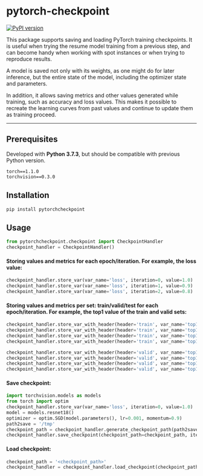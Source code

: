 # pytorch-checkpoint

[![PyPI version](https://badge.fury.io/py/pytorchcheckpoint.svg)](https://badge.fury.io/py/pytorchcheckpoint)


This package supports saving and loading PyTorch training checkpoints. It is useful when trying the resume model training from a previous step, and can become handy when working with spot instances or when trying to reproduce results.

A model is saved not only with its weights, as one might do for later inference, but the entire state of the model, including the optimizer state and parameters.

In addition, it allows saving metrics and other values generated while training, such as accuracy and loss values. This makes it possible to recreate the learning curves from past values and continue to update them as training proceed.


------------------


## Prerequisites
Developed with **Python 3.7.3**, but should be compatible with previous Python version.
```
torch==1.1.0
torchvision==0.3.0
```

## Installation
```pip install pytorchcheckpoint```

## Usage
```python
from pytorchcheckpoint.checkpoint import CheckpointHandler
checkpoint_handler = CheckpointHandler()
```

#### Storing values and metrics for each epoch/iteration. For example, the loss value: 
```python
checkpoint_handler.store_var(var_name='loss', iteration=0, value=1.0)
checkpoint_handler.store_var(var_name='loss', iteration=1, value=0.9)
checkpoint_handler.store_var(var_name='loss', iteration=2, value=0.8)
```

#### Storing values and metrics per set: train/valid/test for each epoch/iteration. For example, the top1 value of the train and valid sets: 
```python
checkpoint_handler.store_var_with_header(header='train', var_name='top1', iteration=0, value=80)
checkpoint_handler.store_var_with_header(header='train', var_name='top1', iteration=1, value=85)
checkpoint_handler.store_var_with_header(header='train', var_name='top1', iteration=2, value=90)
checkpoint_handler.store_var_with_header(header='train', var_name='top1', iteration=3, value=91)

checkpoint_handler.store_var_with_header(header='valid', var_name='top1', iteration=0, value=70)
checkpoint_handler.store_var_with_header(header='valid', var_name='top1', iteration=1, value=75)
checkpoint_handler.store_var_with_header(header='valid', var_name='top1', iteration=2, value=80)
checkpoint_handler.store_var_with_header(header='valid', var_name='top1', iteration=3, value=85)
```

#### Save checkpoint:
```python
import torchvision.models as models
from torch import optim
checkpoint_handler.store_var(var_name='loss', iteration=0, value=1.0)
model = models.resnet18()
optimizer = optim.SGD(model.parameters(), lr=0.001, momentum=0.9)
path2save = '/tmp'
checkpoint_path = checkpoint_handler.generate_checkpoint_path(path2save=path2save)
checkpoint_handler.save_checkpoint(checkpoint_path=checkpoint_path, iteration=25, model=model, optimizer=optimizer)
```

#### Load checkpoint:
```python
checkpoint_path = '<checkpoint_path>'
checkpoint_handler = checkpoint_handler.load_checkpoint(checkpoint_path)
```